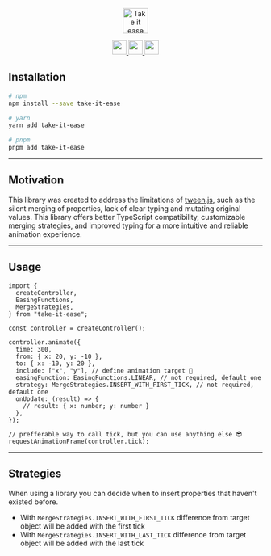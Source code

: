 <p align="center">
  <img height="50" alt="Take it ease logo" src="https://user-images.githubusercontent.com/28493823/215351667-485a9612-a102-4fa3-b3b2-4095f49fde83.png" />
</p>

<p align="center">
<a aria-label="NPM version" href="https://www.npmjs.com/package/take-it-ease">
<img alt="" height="28" src="https://img.shields.io/npm/v/take-it-ease.svg?style=for-the-badge">
</a>
<a aria-label="License" href="https://github.com/Aliath/take-it-ease/blob/main/LICENSE.md">
<img alt="" height="28" src="https://img.shields.io/npm/l/take-it-ease.svg?style=for-the-badge">
</a>
<a aria-label="Test coverage" href="https://github.com/Aliath/take-it-ease">
<img alt="" height="28" src="https://img.shields.io/coverallsCoverage/github/Aliath/take-it-ease?style=for-the-badge">
</a>
</p>

## Installation

```bash
# npm
npm install --save take-it-ease

# yarn
yarn add take-it-ease

# pnpm
pnpm add take-it-ease
```

---

## Motivation

This library was created to address the limitations of [tween.js](https://github.com/tweenjs/tween.js/), such as the silent merging of properties, lack of clear typing and mutating original values. This library offers better TypeScript compatibility, customizable merging strategies, and improved typing for a more intuitive and reliable animation experience.

---

## Usage

```tsx
import {
  createController,
  EasingFunctions,
  MergeStrategies,
} from "take-it-ease";

const controller = createController();

controller.animate({
  time: 300,
  from: { x: 20, y: -10 },
  to: { x: -10, y: 20 },
  include: ["x", "y"], // define animation target 🎯
  easingFunction: EasingFunctions.LINEAR, // not required, default one
  strategy: MergeStrategies.INSERT_WITH_FIRST_TICK, // not required, default one
  onUpdate: (result) => {
    // result: { x: number; y: number }
  },
});

// prefferable way to call tick, but you can use anything else 😎
requestAnimationFrame(controller.tick);
```

---

## Strategies

When using a library you can decide when to insert properties that haven't existed before.

- With `MergeStrategies.INSERT_WITH_FIRST_TICK` difference from target object will be added with the first tick
- With `MergeStrategies.INSERT_WITH_LAST_TICK` difference from target object will be added with the last tick
